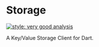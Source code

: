 # Storage

[![style: very good analysis](https://img.shields.io/badge/style-very_good_analysis-B22C89.svg)](https://pub.dev/packages/very_good_analysis)

A Key/Value Storage Client for Dart.
